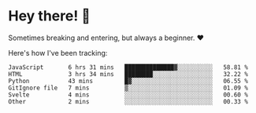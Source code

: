 # Hey there! 👋
Sometimes breaking and entering, but always a beginner. ❤️

Here's how I've been tracking:
<!--START_SECTION:waka-->

```text
JavaScript       6 hrs 31 mins   ██████████████▓░░░░░░░░░░   58.81 %
HTML             3 hrs 34 mins   ████████░░░░░░░░░░░░░░░░░   32.22 %
Python           43 mins         █▓░░░░░░░░░░░░░░░░░░░░░░░   06.55 %
GitIgnore file   7 mins          ▒░░░░░░░░░░░░░░░░░░░░░░░░   01.09 %
Svelte           4 mins          ░░░░░░░░░░░░░░░░░░░░░░░░░   00.60 %
Other            2 mins          ░░░░░░░░░░░░░░░░░░░░░░░░░   00.33 %
```

<!--END_SECTION:waka-->
